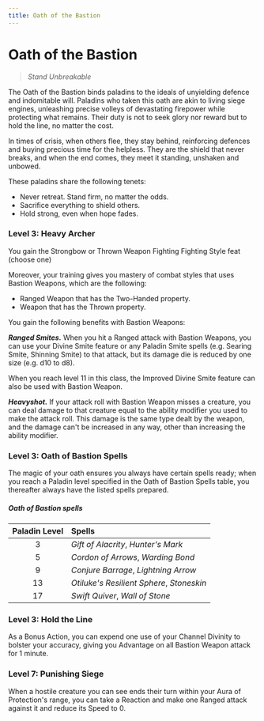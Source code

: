 ```yaml
---
title: Oath of the Bastion
---
```


# Oath of the Bastion

> *Stand Unbreakable*

The Oath of the Bastion binds paladins to the ideals of unyielding defence and indomitable will. Paladins who taken this oath are akin to living siege engines, unleashing precise volleys of devastating firepower while protecting what remains. Their duty is not to seek glory nor reward but to hold the line, no matter the cost.

In times of crisis, when others flee, they stay behind, reinforcing defences and buying precious time for the helpless. They are the shield that never breaks, and when the end comes, they meet it standing, unshaken and unbowed.

These paladins share the following tenets:

- Never retreat. Stand firm, no matter the odds.
- Sacrifice everything to shield others.
- Hold strong, even when hope fades.

### Level 3: Heavy Archer

You gain the Strongbow or Thrown Weapon Fighting Fighting Style feat (choose one)

Moreover, your training gives you mastery of combat styles that uses Bastion Weapons, which are the following:

- Ranged Weapon that has the Two-Handed property.
- Weapon that has the Thrown property.

You gain the following benefits with Bastion Weapons:

***Ranged Smites.*** When you hit a Ranged attack with Bastion Weapons, you can use your Divine Smite feature or any Paladin Smite spells (e.g. Searing Smite, Shinning Smite) to that attack, but its damage die is reduced by one size (e.g. d10 to d8).

When you reach level 11 in this class, the Improved Divine Smite feature can also be used with Bastion Weapon.

***Heavyshot.*** If your attack roll with Bastion Weapon misses a creature, you can deal damage to that creature equal to the ability modifier you used to make the  attack roll. This damage is the same type dealt by the weapon, and the damage can't be increased in any way, other than increasing the ability modifier.


[Strongbow]: ../../character-creation/feat/feat-fighting-style.md#strongbow

### Level 3: Oath of Bastion Spells

The magic of your oath ensures you always have certain spells ready; when you reach a Paladin level specified in the Oath of Bastion Spells table, you thereafter always have the listed spells prepared.

##### Oath of Bastion spells

| Paladin Level | Spells |
|:---:|:---|
| 3 | *Gift of Alacrity*, *Hunter's Mark* |
| 5 | *Cordon of Arrows*, *Warding Bond* |
| 9 | *Conjure Barrage*, *Lightning Arrow* |
| 13 | *Otiluke's Resilient Sphere*, *Stoneskin* |
| 17 | *Swift Quiver*, *Wall of Stone* |

### Level 3: Hold the Line

As a Bonus Action, you can expend one use of your Channel Divinity to bolster your accuracy, giving you Advantage on all Bastion Weapon attack for 1 minute.

### Level 7: Punishing Siege

When a hostile creature you can see ends their turn within your Aura of Protection's range, you can take a Reaction and make one Ranged attack against it and reduce its Speed to 0.
